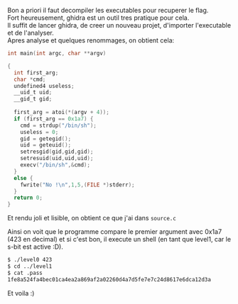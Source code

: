 ﻿Bon a priori il faut decompiler les executables pour recuperer le flag.  
Fort heureusement, ghidra est un outil tres pratique pour cela.  
Il suffit de lancer ghidra, de creer un nouveau projet, d'importer l'executable et de l'analyser.  
Apres analyse et quelques renommages, on obtient cela:

```c++
int main(int argc, char **argv)

{
  int first_arg;
  char *cmd;
  undefined4 useless;
  __uid_t uid;
  __gid_t gid;
  
  first_arg = atoi(*(argv + 4));
  if (first_arg == 0x1a7) {
    cmd = strdup("/bin/sh");
    useless = 0;
    gid = getegid();
    uid = geteuid();
    setresgid(gid,gid,gid);
    setresuid(uid,uid,uid);
    execv("/bin/sh",&cmd);
  }
  else {
    fwrite("No !\n",1,5,(FILE *)stderr);
  }
  return 0;
}
```

Et rendu joli et lisible, on obtient ce que j'ai dans `source.c`

Ainsi on voit que le programme compare le premier argument avec 0x1a7 (423 en decimal) et si c'est bon, il execute un shell (en tant que level1, car le s-bit est active :D).

```bash
$ ./level0 423
$ cd ../level1
$ cat .pass
1fe8a524fa4bec01ca4ea2a869af2a02260d4a7d5fe7e7c24d8617e6dca12d3a
```

Et voila :)